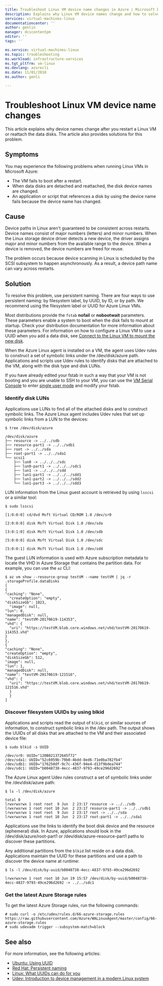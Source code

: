 ```yaml
---
title: Troubleshoot Linux VM device name changes in Azure | Microsoft Docs
description: Explains why Linux VM device names change and how to solve the problem.
services: virtual-machines-linux
documentationcenter: ''
author: genlin
manager: dcscontentpm
editor: ''
tags: ''

ms.service: virtual-machines-linux
ms.topic: troubleshooting
ms.workload: infrastructure-services
ms.tgt_pltfrm: vm-linux
ms.devlang: azurecli
ms.date: 11/01/2018
ms.author: genli

---
```


# Troubleshoot Linux VM device name changes

This article explains why device names change after you restart a Linux VM or reattach the data disks. The article also provides solutions for this problem.

## Symptoms
You may experience the following problems when running Linux VMs in Microsoft Azure:

- The VM fails to boot after a restart.
- When data disks are detached and reattached, the disk device names are changed.
- An application or script that references a disk by using the device name fails because the device name has changed.

## Cause

Device paths in Linux aren't guaranteed to be consistent across restarts. Device names consist of major numbers (letters) and minor numbers. When the Linux storage device driver detects a new device, the driver assigns major and minor numbers from the available range to the device. When a device is removed, the device numbers are freed for reuse.

The problem occurs because device scanning in Linux is scheduled by the SCSI subsystem to happen asynchronously. As a result, a device path name can vary across restarts.

## Solution

To resolve this problem, use persistent naming. There are four ways to use persistent naming: by filesystem label, by UUID, by ID, or by path. We recommend using the filesystem label or UUID for Azure Linux VMs.

Most distributions provide the `fstab` **nofail** or **nobootwait** parameters. These parameters enable a system to boot when the disk fails to mount at startup. Check your distribution documentation for more information about these parameters. For information on how to configure a Linux VM to use a UUID when you add a data disk, see [Connect to the Linux VM to mount the new disk](/azure/virtual-machines/linux/add-disk#format-and-mount-the-disk).

When the Azure Linux agent is installed on a VM, the agent uses Udev rules to construct a set of symbolic links under the /dev/disk/azure path. Applications and scripts use Udev rules to identify disks that are attached to the VM, along with the disk type and disk LUNs.

If you have already edited your fstab in such a way that your VM is not booting and you are unable to SSH to your VM, you can use the [VM Serial Console](./serial-console-linux.md) to enter [single user mode](./serial-console-grub-single-user-mode.md) and modify your fstab.

### Identify disk LUNs

Applications use LUNs to find all of the attached disks and to construct symbolic links. The Azure Linux agent includes Udev rules that set up symbolic links from a LUN to the devices:

```console
$ tree /dev/disk/azure

/dev/disk/azure
├── resource -> ../../sdb
├── resource-part1 -> ../../sdb1
├── root -> ../../sda
├── root-part1 -> ../../sda1
└── scsi1
    ├── lun0 -> ../../../sdc
    ├── lun0-part1 -> ../../../sdc1
    ├── lun1 -> ../../../sdd
    ├── lun1-part1 -> ../../../sdd1
    ├── lun1-part2 -> ../../../sdd2
    └── lun1-part3 -> ../../../sdd3
```

LUN information from the Linux guest account is retrieved by using `lsscsi` or a similar tool:

```console
$ sudo lsscsi

[1:0:0:0] cd/dvd Msft Virtual CD/ROM 1.0 /dev/sr0

[2:0:0:0] disk Msft Virtual Disk 1.0 /dev/sda

[3:0:1:0] disk Msft Virtual Disk 1.0 /dev/sdb

[5:0:0:0] disk Msft Virtual Disk 1.0 /dev/sdc

[5:0:0:1] disk Msft Virtual Disk 1.0 /dev/sdd
```

The guest LUN information is used with Azure subscription metadata to locate the VHD in Azure Storage that contains the partition data. For example, you can use the `az` CLI:

```azurecli
$ az vm show --resource-group testVM --name testVM | jq -r .storageProfile.dataDisks
[
{
"caching": "None",
  "createOption": "empty",
"diskSizeGb": 1023,
  "image": null,
"lun": 0,
"managedDisk": null,
"name": "testVM-20170619-114353",
"vhd": {
  "uri": "https://testVM.blob.core.windows.net/vhd/testVM-20170619-114353.vhd"
}
},
{
"caching": "None",
"createOption": "empty",
"diskSizeGb": 512,
"image": null,
"lun": 1,
"managedDisk": null,
"name": "testVM-20170619-121516",
"vhd": {
  "uri": "https://testVM.blob.core.windows.net/vhd/testVM-20170619-121516.vhd"
  }
  }
]
```

### Discover filesystem UUIDs by using blkid

Applications and scripts read the output of `blkid`, or similar sources of information, to construct symbolic links in the /dev path. The output shows the UUIDs of all disks that are attached to the VM and their associated device file:

```console
$ sudo blkid -s UUID

/dev/sr0: UUID="120B021372645f72"
/dev/sda1: UUID="52c6959b-79b0-4bdd-8ed6-71e0ba782fb4"
/dev/sdb1: UUID="176250df-9c7c-436f-94e4-d13f9bdea744"
/dev/sdc1: UUID="b0048738-4ecc-4837-9793-49ce296d2692"
```

The Azure Linux agent Udev rules construct a set of symbolic links under the /dev/disk/azure path:

```console
$ ls -l /dev/disk/azure

total 0
lrwxrwxrwx 1 root root  9 Jun  2 23:17 resource -> ../../sdb
lrwxrwxrwx 1 root root 10 Jun  2 23:17 resource-part1 -> ../../sdb1
lrwxrwxrwx 1 root root  9 Jun  2 23:17 root -> ../../sda
lrwxrwxrwx 1 root root 10 Jun  2 23:17 root-part1 -> ../../sda1
```

Applications use the links to identify the boot disk device and the resource (ephemeral) disk. In Azure, applications should look in the /dev/disk/azure/root-part1 or /dev/disk/azure-resource-part1 paths to discover these partitions.

Any additional partitions from the `blkid` list reside on a data disk. Applications maintain the UUID for these partitions and use a path to discover the device name at runtime:

```console
$ ls -l /dev/disk/by-uuid/b0048738-4ecc-4837-9793-49ce296d2692

lrwxrwxrwx 1 root root 10 Jun 19 15:57 /dev/disk/by-uuid/b0048738-4ecc-4837-9793-49ce296d2692 -> ../../sdc1
```


### Get the latest Azure Storage rules

To get the latest Azure Storage rules, run the following commands:

```console
# sudo curl -o /etc/udev/rules.d/66-azure-storage.rules https://raw.githubusercontent.com/Azure/WALinuxAgent/master/config/66-azure-storage.rules
# sudo udevadm trigger --subsystem-match=block
```

## See also

For more information, see the following articles:

- [Ubuntu: Using UUID](https://help.ubuntu.com/community/UsingUUID)
- [Red Hat: Persistent naming](https://access.redhat.com/documentation/en-US/Red_Hat_Enterprise_Linux/7/html/Storage_Administration_Guide/persistent_naming.html)
- [Linux: What UUIDs can do for you](https://www.linux.com/news/what-uuids-can-do-you)
- [Udev: Introduction to device management in a modern Linux system](https://www.linux.com/news/udev-introduction-device-management-modern-linux-system)

